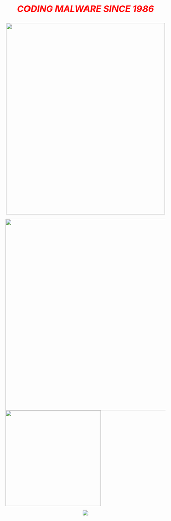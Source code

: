 

 <h1 align="center"> <p style="color:red;"> <em><strong>CODING MALWARE SINCE 1986  </strong></em>  </p> </h1>
  <p align="center"><img src="https://media1.tenor.com/images/80c1604585f2ea5160e0a7d4a8cd3400/tenor.gif" width="500px" height="600px" /> </p> 


   
<img src="https://github-readme-stats.vercel.app/api?username=ORCA666&show_icons=true&count_private=true&include_all_commits=true&theme=dark" width="600" /> <img src="https://github-readme-stats.vercel.app/api/top-langs/?username=ORCA666&langs_count=4&theme=dark" width="300" />


   
<p align="center"><img src="https://visitor-badge.glitch.me/badge?page_id=page.id" /> </p> 
